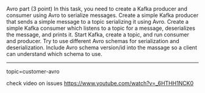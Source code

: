 Avro part (3 point)
In this task, you need to create a Kafka producer and consumer using Avro to serialize messages.
Create a simple Kafka producer that sends a simple message to a topic serializing it using Avro.
Create a simple Kafka consumer which listens to a topic for a message, deserializes the message, and prints it.
Start Kafka, create a topic, and run consumer and producer.
Try to use different Avro schemas for serialization and deserialization. Include Avro schema version/id into the massage so a client can understand which schema to use.

---


topic=customer-avro

check video on issues
https://www.youtube.com/watch?v=_6HTHH1NCK0